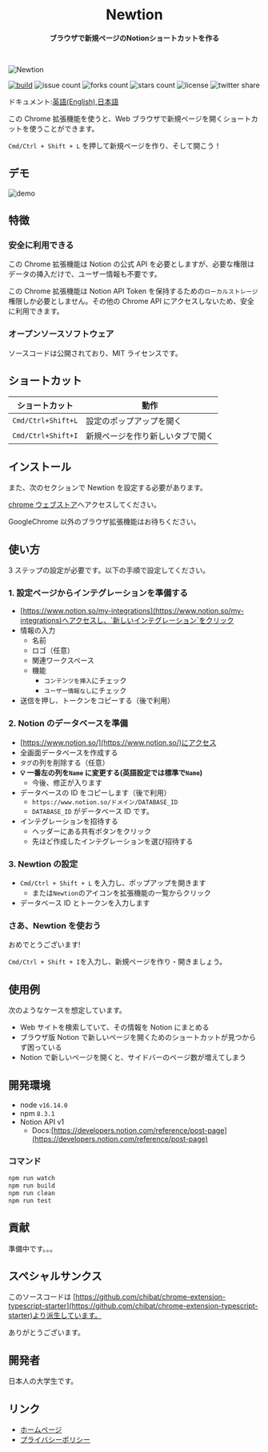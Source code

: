 <div align="center">
	<h1>Newtion</h1>
	<p>
		<b>ブラウザで新規ページのNotionショートカットを作る</b>
	</p>
	<br>
</div>

![Newtion](https://user-images.githubusercontent.com/65804288/174465241-f46d9b14-8bd1-495b-a566-62aedc2b36d0.png)

[![build](https://github.com/cohu-dev/newtion/actions/workflows/build.yml/badge.svg)](https://github.com/cohu-dev/newtion/actions/workflows/build.yml)
![issue count](https://img.shields.io/github/issues/cohu-dev/newtion)
![forks count](https://img.shields.io/github/forks/cohu-dev/newtion)
![stars count](https://img.shields.io/github/stars/cohu-dev/newtion)
![license](https://img.shields.io/github/license/cohu-dev/newtion)
![twitter share](https://img.shields.io/twitter/url?style=social&url=https%3A%2F%2Fgithub.com%2Fcohu-dev%2Fnewtion)

ドキュメント:[英語(English)](./README.md),[日本語](./README_ja.md)

この Chrome 拡張機能を使うと、Web ブラウザで新規ページを開くショートカットを使うことができます。

`Cmd/Ctrl + Shift + L` を押して新規ページを作り、そして開こう！

## デモ

![demo](https://user-images.githubusercontent.com/65804288/174465615-3cc6c47f-d531-4a3f-8140-ff669beb913a.gif)

## 特徴

### 安全に利用できる

この Chrome 拡張機能は Notion の公式 API を必要としますが、必要な権限はデータの挿入だけで、ユーザー情報も不要です。

この Chrome 拡張機能は Notion API Token を保持するための`ローカルストレージ`権限しか必要としません。その他の Chrome API にアクセスしないため、安全に利用できます。

### オープンソースソフトウェア

ソースコードは公開されており、MIT ライセンスです。

## ショートカット

| ショートカット     | 動作                             |
| ------------------ | -------------------------------- |
| `Cmd/Ctrl+Shift+L` | 設定のポップアップを開く         |
| `Cmd/Ctrl+Shift+I` | 新規ページを作り新しいタブで開く |

## インストール

また、次のセクションで Newtion を設定する必要があります。

[chrome ウェブストア](https://chrome.google.com/webstore/detail/newtion/fdjjmpjjbhhepdakdifipaehpcgojkgf?hl=ja&authuser=0)へアクセスしてください。

GoogleChrome 以外のブラウザ拡張機能はお待ちください。

## 使い方

3 ステップの設定が必要です。以下の手順で設定してください。

### 1. 設定ページからインテグレーションを準備する

- [https://www.notion.so/my-integrations](https://www.notion.so/my-integrations)へアクセスし、`新しいインテグレーション`をクリック
- 情報の入力
  - 名前
  - ロゴ（任意）
  - 関連ワークスペース
  - 機能
    - `コンテンツを挿入`にチェック
    - `ユーザー情報なし`にチェック
- 送信を押し、トークンをコピーする（後で利用）

### 2. Notion のデータベースを準備

- [https://www.notion.so/](https://www.notion.so/)にアクセス
- 全画面データベースを作成する
- `タグ`の列を削除する（任意）
- **💡 一番左の列を`Name` に変更する(英語設定では標準で`Name`)**
  - 今後、修正が入ります
- データベースの ID をコピーします（後で利用）
  - `https://www.notion.so/ドメイン/DATABASE_ID`
  - `DATABASE_ID` がデータベース ID です。
- インテグレーションを招待する
  - ヘッダーにある共有ボタンをクリック
  - 先ほど作成したインテグレーションを選び招待する

### 3. Newtion の設定

- `Cmd/Ctrl + Shift + L` を入力し、ポップアップを開きます
  - または`Newtion`のアイコンを拡張機能の一覧からクリック
- データベース ID とトークンを入力します

### さあ、Newtion を使おう

おめでとうございます!

`Cmd/Ctrl + Shift + I`を入力し、新規ページを作り・開きましょう。

## 使用例

次のようなケースを想定しています。

- Web サイトを検索していて、その情報を Notion にまとめる
- ブラウザ版 Notion で新しいページを開くためのショートカットが見つからず困っている
- Notion で新しいページを開くと、サイドバーのページ数が増えてしまう

## 開発環境

- node `v16.14.0`
- npm `8.3.1`
- Notion API v1
  - Docs:[https://developers.notion.com/reference/post-page](https://developers.notion.com/reference/post-page)

### コマンド

```sh
npm run watch
npm run build
npm run clean
npm run test
```

## 貢献

準備中です。。。

## スペシャルサンクス

このソースコードは [https://github.com/chibat/chrome-extension-typescript-starter](https://github.com/chibat/chrome-extension-typescript-starter)より派生しています。

ありがとうございます。

## 開発者

日本人の大学生です。

## リンク

- [ホームページ](https://cohu-dev.github.io/newtion/README_ja)
- [プライバシーポリシー](https://cohu-dev.github.io/chrome-privacy-policy/README_ja)
